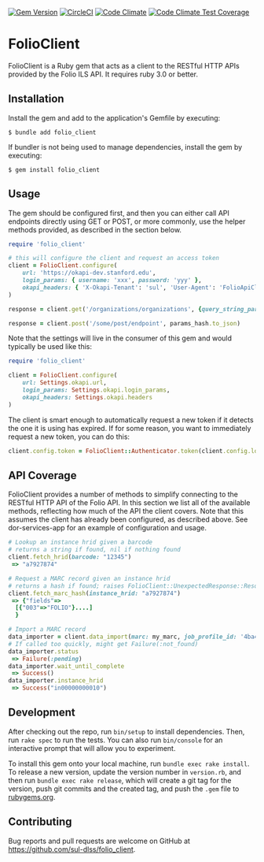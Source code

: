 [![Gem Version](https://badge.fury.io/rb/folio_client.svg)](https://badge.fury.io/rb/folio_client)
[![CircleCI](https://dl.circleci.com/status-badge/img/gh/sul-dlss/folio_client/tree/main.svg?style=svg)](https://dl.circleci.com/status-badge/redirect/gh/sul-dlss/folio_client/tree/main)
[![Code Climate](https://api.codeclimate.com/v1/badges/34dd73ba47058709c666/maintainability)](https://codeclimate.com/github/sul-dlss/folio_client/maintainability)
[![Code Climate Test Coverage](https://api.codeclimate.com/v1/badges/34dd73ba47058709c666/test_coverage)](https://codeclimate.com/github/sul-dlss/folio_client/test_coverage)

# FolioClient

FolioClient is a Ruby gem that acts as a client to the RESTful HTTP APIs provided by the Folio ILS API.  It requires ruby 3.0 or better.

## Installation

Install the gem and add to the application's Gemfile by executing:

    $ bundle add folio_client

If bundler is not being used to manage dependencies, install the gem by executing:

    $ gem install folio_client

## Usage

The gem should be configured first, and then you can either call API endpoints directly using GET or POST, or more commonly, use the helper methods provided, as described in the section below.

```ruby
require 'folio_client'

# this will configure the client and request an access token
client = FolioClient.configure(
    url: 'https://okapi-dev.stanford.edu',
    login_params: { username: 'xxx', password: 'yyy' },
    okapi_headers: { 'X-Okapi-Tenant': 'sul', 'User-Agent': 'FolioApiClient' }
)

response = client.get('/organizations/organizations', {query_string_param: 'abcdef'})

response = client.post('/some/post/endpoint', params_hash.to_json)
```

Note that the settings will live in the consumer of this gem and would typically be used like this:

```ruby
require 'folio_client'

client = FolioClient.configure(
    url: Settings.okapi.url,
    login_params: Settings.okapi.login_params,
    okapi_headers: Settings.okapi.headers
)
```

The client is smart enough to automatically request a new token if it detects the one it is using has expired.  If for some reason, you want to immediately request a new token, you can do this:

```ruby
client.config.token = FolioClient::Authenticator.token(client.config.login_params, client.connection)
```

## API Coverage

FolioClient provides a number of methods to simplify connecting to the RESTful HTTP API of the Folio API. In this section we list all of the available methods, reflecting how much of the API the client covers.  Note that this assumes the client has already been configured, as described above.  See dor-services-app for an example of configuration and usage.

```ruby
# Lookup an instance hrid given a barcode
# returns a string if found, nil if nothing found
client.fetch_hrid(barcode: "12345")
 => "a7927874"

# Request a MARC record given an instance hrid
# returns a hash if found; raises FolioClient::UnexpectedResponse::ResourceNotFound if instance_hrid not found
client.fetch_marc_hash(instance_hrid: "a7927874")
 => {"fields"=>
  [{"003"=>"FOLIO"}....]
  }

# Import a MARC record
data_importer = client.data_import(marc: my_marc, job_profile_id: '4ba4f4ab', job_profile_name: 'ETDs')
# If called too quickly, might get Failure(:not_found)
data_importer.status
 => Failure(:pending)
data_importer.wait_until_complete
 => Success()
data_importer.instance_hrid
 => Success("in00000000010")
```

## Development

After checking out the repo, run `bin/setup` to install dependencies. Then, run `rake spec` to run the tests. You can also run `bin/console` for an interactive prompt that will allow you to experiment.

To install this gem onto your local machine, run `bundle exec rake install`. To release a new version, update the version number in `version.rb`, and then run `bundle exec rake release`, which will create a git tag for the version, push git commits and the created tag, and push the `.gem` file to [rubygems.org](https://rubygems.org).

## Contributing

Bug reports and pull requests are welcome on GitHub at https://github.com/sul-dlss/folio_client.
